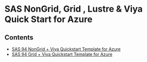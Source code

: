 # SAS NonGrid, Grid , Lustre & Viya Quick Start for Azure
 
## Contents
- [SAS 94 NonGrid + Viya Quickstart Template for Azure](#sas-94-non-grid-viya-quickstart-template-azure)
- [SAS 94 Grid + Viya Quickstart Template for Azure](#sas-94-grid-lustre-quickstart-template-azure)
